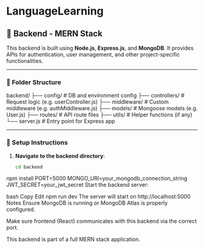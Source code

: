 # LanguageLearning

## 🧠 Backend - MERN Stack

This backend is built using **Node.js**, **Express.js**, and **MongoDB**. It provides APIs for authentication, user management, and other project-specific functionalities.

---

### 📁 Folder Structure

backend/
├── config/ # DB and environment config
├── controllers/ # Request logic (e.g. userController.js)
├── middleware/ # Custom middleware (e.g. authMiddleware.js)
├── models/ # Mongoose models (e.g. User.js)
├── routes/ # API route files
├── utils/ # Helper functions (if any)
└── server.js # Entry point for Express app

---

### 🚀 Setup Instructions

1. **Navigate to the backend directory**:
   ```bash
   cd backend
npm install
PORT=5000
MONGO_URI=your_mongodb_connection_string
JWT_SECRET=your_jwt_secret
Start the backend server:

bash
Copy
Edit
npm run dev
The server will start on http://localhost:5000
 Notes
Ensure MongoDB is running or MongoDB Atlas is properly configured.

Make sure frontend (React) communicates with this backend via the correct port.

This backend is part of a full MERN stack application.